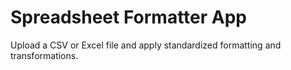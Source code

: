 # Spreadsheet Formatter App

Upload a CSV or Excel file and apply standardized formatting and transformations.
